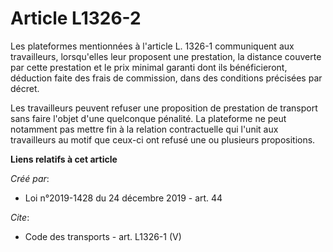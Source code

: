 # Article L1326-2

Les plateformes mentionnées à l'article L. 1326-1 communiquent aux travailleurs, lorsqu'elles leur proposent une prestation,
la distance couverte par cette prestation et le prix minimal garanti dont ils bénéficieront, déduction faite des frais de
commission, dans des conditions précisées par décret. 

Les travailleurs peuvent refuser une proposition de prestation de transport sans faire l'objet d'une quelconque pénalité. La
plateforme ne peut notamment pas mettre fin à la relation contractuelle qui l'unit aux travailleurs au motif que ceux-ci ont
refusé une ou plusieurs propositions.

**Liens relatifs à cet article**

_Créé par_:

  - Loi n°2019-1428 du 24 décembre 2019 - art. 44

_Cite_:

  - Code des transports - art. L1326-1 (V)
